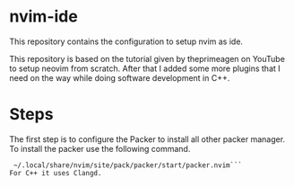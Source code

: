 # nvim-ide
This repository contains the configuration to setup nvim as ide.

This repository is based on the tutorial given by theprimeagen on YouTube to setup neovim from scratch. After that I added some more plugins that I need on the way while doing software development in C++.

# Steps
The first step is to configure the Packer to install all other packer manager. To install the packer use the following command.
```git clone --depth 1 https://github.com/wbthomason/packer.nvim\
 ~/.local/share/nvim/site/pack/packer/start/packer.nvim```
For C++ it uses Clangd.
